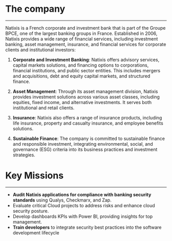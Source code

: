 # The company
---

Natixis is a French corporate and investment bank that is part of the Groupe BPCE, one of the largest banking groups in France. Established in 2006, Natixis provides a wide range of financial services, including investment banking, asset management, insurance, and financial services for corporate clients and institutional investors:

1. **Corporate and Investment Banking**: Natixis offers advisory services, capital markets solutions, and financing options to corporations, financial institutions, and public sector entities. This includes mergers and acquisitions, debt and equity capital markets, and structured finance.

2. **Asset Management**: Through its asset management division, Natixis provides investment solutions across various asset classes, including equities, fixed income, and alternative investments. It serves both institutional and retail clients.

3. **Insurance**: Natixis also offers a range of insurance products, including life insurance, property and casualty insurance, and employee benefits solutions.

4. **Sustainable Finance**: The company is committed to sustainable finance and responsible investment, integrating environmental, social, and governance (ESG) criteria into its business practices and investment strategies.




# Key Missions
---

- **Audit Natixis applications for compliance with banking security standards** using Qualys, Checkmarx, and Zap.
- Evaluate critical Cloud projects to address risks and enhance cloud security posture.
- Develop dashboards KPIs with Power BI, providing insights for top management.
- **Train developers** to integrate security best practices into the software development lifecycle